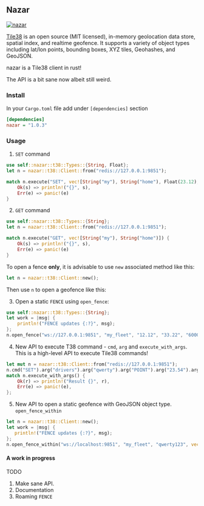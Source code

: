 ## Nazar

[![nazar](https://img.shields.io/crates/v/nazar.svg)](https://crates.io/crates/nazar)

[Tile38](http://tile38.com) is an open source (MIT licensed), in-memory geolocation data store, spatial index, 
and realtime geofence. It supports a variety of object types including lat/lon points, bounding boxes, XYZ tiles, 
Geohashes, and GeoJSON.

nazar is a Tile38 client in rust!

The API is a bit sane now albeit still weird.

### Install

In your `Cargo.toml` file add under `[dependencies]` section


```ini
[dependencies]
nazar = "1.0.3"
```

### Usage 


1) `SET` command

```rust
use self::nazar::t38::Types::{String, Float};
let n = nazar::t38::Client::from("redis://127.0.0.1:9851");

match n.execute("SET", vec![String("my"), String("home"), Float(23.12), Float(45.343)]) {
    Ok(s) => println!("{}", s),
    Err(e) => panic!(e)
}

```

2) `GET` command

```rust
use self::nazar::t38::Types::{String};
let n = nazar::t38::Client::from("redis://127.0.0.1:9851");

match n.execute("GET", vec![String("my"), String("home")]) {
    Ok(s) => println!("{}", s),
    Err(e) => panic!(e)
}
```

To open a fence **only**, it is advisable to use `new` associated method like this:
 
```rust
let n = nazar::t38::Client::new();
```

Then use `n` to open a geofence like this:

3) Open a static `FENCE` using `open_fence`:

```rust
use self::nazar::t38::Types::{String};
let work = |msg| {
    println!("FENCE updates {:?}", msg);
};
n.open_fence("ws://127.0.0.1:9851", "my_fleet", "12.12", "33.22", "6000", work);
```

4) New API to execute T38 command - `cmd`, `arg` and `execute_with_args`. 
This is a high-level API to execute Tile38 commands!

```rust
let mut n = nazar::t38::Client::from("redis://127.0.0.1:9851");
n.cmd("SET").arg("drivers").arg("qwerty").arg("POINT").arg("23.54").arg("32.74");
match n.execute_with_args() {
    Ok(r) => println!("Result {}", r),
    Err(e) => panic!(e),
};
```

5) New API to open a static geofence with GeoJSON object type. `open_fence_within`
 
 ```rust
let n = nazar::t38::Client::new();
let work = |msg| {
    println!("FENCE updates {:?}", msg);
};
n.open_fence_within("ws://localhost:9851", "my_fleet", "qwerty123", vec![vec![12.32, 23.4], vec![22.32, 33.4], vec![42.32, 23.5], vec![12.32, 23.4]], work)
```


####  A work in progress

TODO

1) Make sane API.
1) Documentation
2) Roaming `FENCE` 
